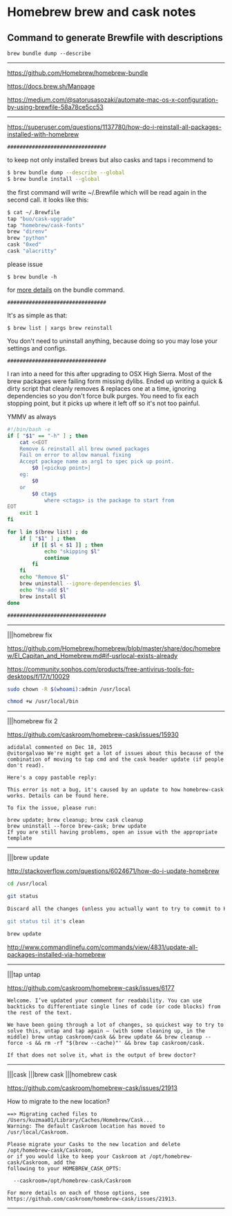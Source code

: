 # Homebrew brew and cask notes

## Command to generate Brewfile with descriptions

`brew bundle dump --describe`

---

<https://github.com/Homebrew/homebrew-bundle>

<https://docs.brew.sh/Manpage>

<https://medium.com/@satorusasozaki/automate-mac-os-x-configuration-by-using-brewfile-58a78ce5cc53>

---

<https://superuser.com/questions/1137780/how-do-i-reinstall-all-packages-installed-with-homebrew>

```################################```

to keep not only installed brews but also casks and taps i recommend to

```bash
$ brew bundle dump --describe --global
$ brew bundle install --global
```

the first command will write ~/.Brewfile which will be read again in the second call. it looks like this:

```bash
$ cat ~/.Brewfile
tap "buo/cask-upgrade"
tap "homebrew/cask-fonts"
brew "direnv"
brew "python"
cask "0xed"
cask "alacritty"
```

please issue

`$ brew bundle -h`

for [more details](https://github.com/Homebrew/homebrew-bundle) on the bundle command.

```################################```

It's as simple as that:

`$ brew list | xargs brew reinstall`

You don't need to uninstall anything, because doing so you may lose your settings and configs.

```################################```

I ran into a need for this after upgrading to OSX High Sierra. Most of the brew packages were failing form missing dylibs. Ended up writing a quick & dirty script that cleanly removes & replaces one at a time, ignoring dependencies so you don't force bulk purges. You need to fix each stopping point, but it picks up where it left off so it's not too painful.

YMMV as always

```bash
#!/bin/bash -e
if [ "$1" == "-h" ] ; then
    cat <<EOT
    Remove & reinstall all brew owned packages
    Fail on error to allow manual fixing
    Accept package name as arg1 to spec pick up point.
        $0 [<pickup point>]
    eg:
        $0
    or
        $0 ctags
            where <ctags> is the package to start from
EOT
    exit 1
fi

for l in $(brew list) ; do
    if [ "$1" ] ; then
        if [[ $l < $1 ]] ; then
            echo "skipping $l"
            continue
        fi
    fi
    echo "Remove $l"
    brew uninstall --ignore-dependencies $l 
    echo "Re-add $l"
    brew install $l
done
```

```################################```

---

|||homebrew fix

https://github.com/Homebrew/homebrew/blob/master/share/doc/homebrew/El_Capitan_and_Homebrew.md#if-usrlocal-exists-already

https://community.sophos.com/products/free-antivirus-tools-for-desktops/f/17/t/10029

```bash
sudo chown -R $(whoami):admin /usr/local

chmod +w /usr/local/bin
```

---

|||homebrew fix 2

https://github.com/caskroom/homebrew-cask/issues/15930

```text
adidalal commented on Dec 18, 2015
@vitorgalvao We're might get a lot of issues about this because of the combination of moving to tap cmd and the cask header update (if people don't read).

Here's a copy pastable reply:

This error is not a bug, it's caused by an update to how homebrew-cask works. Details can be found here.

To fix the issue, please run:

brew update; brew cleanup; brew cask cleanup
brew uninstall --force brew-cask; brew update
If you are still having problems, open an issue with the appropriate template
```

---

|||brew update

http://stackoverflow.com/questions/6024671/how-do-i-update-homebrew

```bash
cd /usr/local

git status

Discard all the changes (unless you actually want to try to commit to Homebrew - you probably don't)

git status til it's clean

brew update
```

http://www.commandlinefu.com/commands/view/4831/update-all-packages-installed-via-homebrew

---

|||tap untap

https://github.com/caskroom/homebrew-cask/issues/6177

```text
Welcome. I’ve updated your comment for readability. You can use backticks to differentiate single lines of code (or code blocks) from the rest of the text.

We have been going through a lot of changes, so quickest way to try to solve this, untap and tap again — (with some cleaning up, in the middle) brew untap caskroom/cask && brew update && brew cleanup --force -s && rm -rf "$(brew --cache)"' && brew tap caskroom/cask.

If that does not solve it, what is the output of brew doctor?
```

---

|||cask
|||brew cask
|||homebrew cask

https://github.com/caskroom/homebrew-cask/issues/21913

How to migrate to the new location?

```text
==> Migrating cached files to /Users/kuzmaa01/Library/Caches/Homebrew/Cask...
Warning: The default Caskroom location has moved to /usr/local/Caskroom.

Please migrate your Casks to the new location and delete /opt/homebrew-cask/Caskroom,
or if you would like to keep your Caskroom at /opt/homebrew-cask/Caskroom, add the
following to your HOMEBREW_CASK_OPTS:

  --caskroom=/opt/homebrew-cask/Caskroom

For more details on each of those options, see https://github.com/caskroom/homebrew-cask/issues/21913.
```

---
